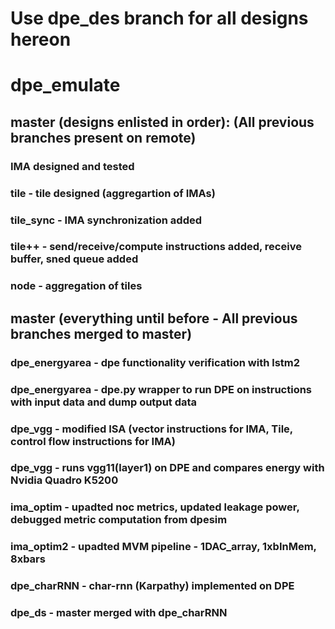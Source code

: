 # Use dpe_des branch for all designs hereon

# dpe_emulate

## master (designs enlisted in order): (All previous branches present on remote)
### IMA designed and tested
### tile - tile designed (aggregartion of IMAs)
### tile_sync - IMA synchronization added
### tile++ - send/receive/compute instructions added, receive buffer, sned queue added
### node - aggregation of tiles

## master (everything until before - All previous branches merged to master)
### dpe_energyarea - dpe functionality verification with lstm2
### dpe_energyarea - dpe.py wrapper to run DPE on instructions with input data and dump output data
### dpe_vgg - modified ISA (vector instructions for IMA, Tile, control flow instructions for IMA)
### dpe_vgg - runs vgg11(layer1) on DPE and compares energy with Nvidia Quadro K5200
### ima_optim - upadted noc metrics, updated leakage power, debugged metric computation from dpesim
### ima_optim2 - upadted MVM pipeline - 1DAC_array, 1xbInMem, 8xbars

### dpe_charRNN - char-rnn (Karpathy) implemented on DPE
### dpe_ds - master merged with dpe_charRNN

